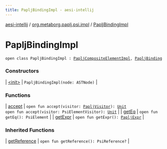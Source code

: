 ```yaml
---
title: PapljBindingImpl - aesi-intellij
---
```


[aesi-intellij](../../index.html) / [org.metaborg.paplj.psi.impl](../index.html) / [PapljBindingImpl](.)

# PapljBindingImpl

`open class PapljBindingImpl : `[`PapljCompositeElementImpl`](../-paplj-composite-element-impl/index.html)`, `[`PapljBinding`](../../org.metaborg.paplj.psi/-paplj-binding/index.html)

### Constructors

| [&lt;init&gt;](-init-.html) | `PapljBindingImpl(node: ASTNode)` |

### Functions

| [accept](accept.html) | `open fun accept(visitor: `[`PapljVisitor`](../../org.metaborg.paplj.psi/-paplj-visitor/index.html)`): `[`Unit`](https://kotlinlang.org/api/latest/jvm/stdlib/kotlin/-unit/index.html)<br>`open fun accept(visitor: PsiElementVisitor): `[`Unit`](https://kotlinlang.org/api/latest/jvm/stdlib/kotlin/-unit/index.html) |
| [getEq](get-eq.html) | `open fun getEq(): PsiElement` |
| [getExpr](get-expr.html) | `open fun getExpr(): `[`PapljExpr`](../../org.metaborg.paplj.psi/-paplj-expr/index.html) |

### Inherited Functions

| [getReference](../-paplj-composite-element-impl/get-reference.html) | `open fun getReference(): PsiReference?` |


